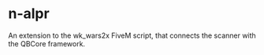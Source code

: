 # n-alpr
An extension to the wk_wars2x FiveM script, that connects the scanner with the QBCore framework.
